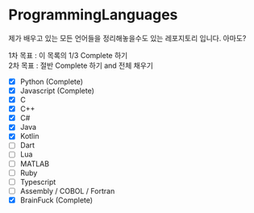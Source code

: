# ProgrammingLanguages
제가 배우고 있는 모든 언어들을 정리해놓을수도 있는 레포지토리 입니다. 아마도?

1차 목표 : 이 목록의 1/3 Complete 하기 <br>
2차 목표 : 절반 Complete 하기 and 전체 채우기<br>

- [X] Python (Complete)<br>
- [X] Javascript (Complete)<br>
- [X] C <br>
- [X] C++ <br>
- [X] C# <br>
- [X] Java <br>
- [X] Kotlin <br>
- [ ] Dart <br>
- [ ] Lua <br>
- [ ] MATLAB <br>
- [ ] Ruby <br>
- [ ] Typescript <br>
- [ ] Assembly / COBOL / Fortran <br>
- [X] BrainFuck (Complete)<br>
